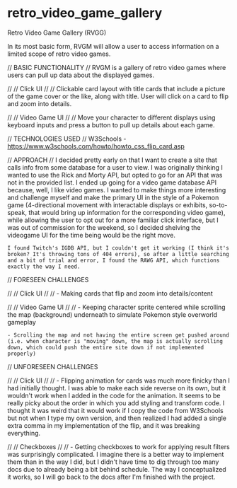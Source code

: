 # retro_video_game_gallery
Retro Video Game Gallery (RVGG)

In its most basic form, RVGM will allow a user to access information on a limited scope of retro video games.

// BASIC FUNCTIONALITY //
    RVGM is a gallery of retro video games where users can pull up data about the displayed games.

// // Click UI // //
    Clickable card layout with title cards that include a picture of the game cover or the like, along with title. User will click on a card to flip and zoom into details.

// // Video Game UI // //
    Move your character to different displays using keyboard inputs and press a button to pull up details about each game.

// TECHNOLOGIES USED //
    W3Schools - https://www.w3schools.com/howto/howto_css_flip_card.asp

// APPROACH //
    I decided pretty early on that I want to create a site that calls info from some database for a user to view. I was originally thinking I wanted to use the Rick and Morty API, but opted to go for an API that was not in the provided list. I ended up going for a video game database API because, well, I like video games. I wanted to make things more interesting and challenge myself and make the primary UI in the style of a Pokemon game (4-directional movement with interactable displays or exhibits, so-to-speak, that would bring up information for the corresponding video game), while allowing the user to opt out for a more familiar click interface, but I was out of commission for the weekend, so I decided shelving the videogame UI for the time being would be the right move.

    I found Twitch's IGDB API, but I couldn't get it working (I think it's broken? It's throwing tons of 404 errors), so after a little searching and a bit of trial and error, I found the RAWG API, which functions exactly the way I need.

// FORESEEN CHALLENGES

// // Click UI // //
    - Making cards that flip and zoom into details/content

// // Video Game UI // //
    - Keeping character sprite centered while scrolling the map (background) underneath to simulate Pokemon style overworld gameplay

    - Scrolling the map and not having the entire screen get pushed around (i.e. when character is "moving" down, the map is actually scrolling down, which could push the entire site down if not implemented properly)

// UNFORESEEN CHALLENGES

// // Click UI // //
    - Flipping animation for cards was much more finicky than I had initially thought. I was able to make each side reverse on its own, but it wouldn't work when I added in the code for the animation. It seems to be really picky about the order in which you add styling and transform code. I thought it was weird that it would work if I copy the code from W3Schools but not when I type my own version, and then realized I had added a single extra comma in my implementation of the flip, and it was breaking everything.

// // Checkboxes // //
    - Getting checkboxes to work for applying result filters was surprisingly complicated. I imagine there is a better way to implement them than in the way I did, but I didn't have time to dig through too many docs due to already being a bit behind schedule. The way I conceptualized it works, so I will go back to the docs after I'm finished with the project.
